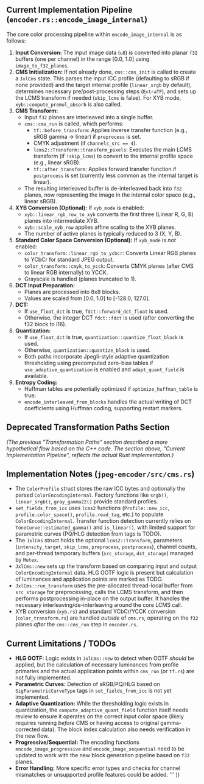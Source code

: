 
## Current Implementation Pipeline (`encoder.rs::encode_image_internal`)

The core color processing pipeline within `encode_image_internal` is as follows:

1.  **Input Conversion:** The input image data (`u8`) is converted into planar `f32` buffers (one per channel) in the range [0.0, 1.0] using `image_to_f32_planes`.
2.  **CMS Initialization:** If not already done, `cms::cms_init` is called to create a `JxlCms` state. This parses the input ICC profile (defaulting to sRGB if none provided) and the target internal profile (`linear_srgb` by default), determines necessary pre/post-processing steps (`ExtraTF`), and sets up the LCMS transform if needed (`skip_lcms` is false). For XYB mode, `xyb::compute_premul_absorb` is also called.
3.  **CMS Transform:**
    *   Input `f32` planes are interleaved into a single buffer.
    *   `cms::cms_run` is called, which performs:
        *   `tf::before_transform`: Applies inverse transfer function (e.g., sRGB gamma -> linear) if `preprocess` is set.
        *   CMYK adjustment (if `channels_src == 4`).
        *   `lcms2::Transform::transform_pixels`: Executes the main LCMS transform (if `!skip_lcms`) to convert to the internal profile space (e.g., linear sRGB).
        *   `tf::after_transform`: Applies forward transfer function if `postprocess` is set (currently less common as the internal target is linear).
    *   The resulting interleaved buffer is de-interleaved back into `f32` planes, now representing the image in the internal color space (e.g., linear sRGB).
4.  **XYB Conversion (Optional):** If `xyb_mode` is enabled:
    *   `xyb::linear_rgb_row_to_xyb` converts the first three (Linear R, G, B) planes into intermediate XYB.
    *   `xyb::scale_xyb_row` applies affine scaling to the XYB planes.
    *   The number of active planes is typically reduced to 3 (X, Y, B).
5.  **Standard Color Space Conversion (Optional):** If `xyb_mode` is *not* enabled:
    *   `color_transform::linear_rgb_to_ycbcr`: Converts Linear RGB planes to YCbCr for standard JPEG output.
    *   `color_transform::cmyk_to_ycck`: Converts CMYK planes (after CMS to linear RGB internally) to YCCK.
    *   Grayscale is handled (planes truncated to 1).
6.  **DCT Input Preparation:**
    *   Planes are processed into 8x8 blocks.
    *   Values are scaled from [0.0, 1.0] to [-128.0, 127.0].
7.  **DCT:**
    *   If `use_float_dct` is true, `fdct::forward_dct_float` is used.
    *   Otherwise, the integer DCT `fdct::fdct` is used (after converting the f32 block to i16).
8.  **Quantization:**
    *   If `use_float_dct` is true, `quantization::quantize_float_block` is used.
    *   Otherwise, `quantization::quantize_block` is used.
    *   Both paths incorporate Jpegli-style adaptive quantization thresholding using precomputed zero-bias tables if `use_adaptive_quantization` is enabled and `adapt_quant_field` is available.
9.  **Entropy Coding:**
    *   Huffman tables are potentially optimized if `optimize_huffman_table` is true.
    *   `encode_interleaved_from_blocks` handles the actual writing of DCT coefficients using Huffman coding, supporting restart markers.

## Deprecated Transformation Paths Section

*(The previous "Transformation Paths" section described a more hypothetical flow based on the C++ code. The section above, "Current Implementation Pipeline", reflects the actual Rust implementation.)*

## Implementation Notes (`jpeg-encoder/src/cms.rs`)

*   The `ColorProfile` struct stores the raw ICC bytes and optionally the parsed `ColorEncodingInternal`. Factory functions like `srgb()`, `linear_srgb()`, `gray_gamma22()` provide standard profiles.
*   `set_fields_from_icc` uses `lcms2` functions (`Profile::new_icc`, `profile.color_space()`, `profile.read_tag`, etc.) to populate `ColorEncodingInternal`. Transfer function detection currently relies on `ToneCurve::estimated_gamma()` and `is_linear()`, with limited support for parametric curves (PQ/HLG detection from tags is TODO).
*   The `JxlCms` struct holds the optional `lcms2::Transform`, parameters (`intensity_target`, `skip_lcms`, `preprocess`, `postprocess`), channel counts, and per-thread temporary buffers (`src_storage`, `dst_storage`) managed by `Mutex`.
*   `JxlCms::new` sets up the transform based on comparing input and output `ColorEncodingInternal` data. HLG OOTF logic is present but calculation of luminances and application points are marked as TODO.
*   `JxlCms::run_transform` uses the pre-allocated thread-local buffer from `src_storage` for preprocessing, calls the LCMS transform, and then performs postprocessing in-place on the output buffer. It handles the necessary interleaving/de-interleaving around the core LCMS call.
*   XYB conversion (`xyb.rs`) and standard YCbCr/YCCK conversion (`color_transform.rs`) are handled *outside* of `cms.rs`, operating on the `f32` planes *after* the `cms::cms_run` step in `encoder.rs`.

## Current Limitations / TODOs

*   **HLG OOTF:** Logic exists in `JxlCms::new` to detect when OOTF *should* be applied, but the calculation of necessary luminances from profile primaries and the actual application points within `cms_run` (or `tf.rs`) are not fully implemented.
*   **Parametric Curves:** Detection of sRGB/PQ/HLG based on `SigParametricCurveType` tags in `set_fields_from_icc` is not yet implemented.
*   **Adaptive Quantization:** While the thresholding logic exists in quantization, the `compute_adaptive_quant_field` function itself needs review to ensure it operates on the correct input color space (likely requires running *before* CMS or having access to original gamma-corrected data). The block index calculation also needs verification in the new flow.
*   **Progressive/Sequential:** The encoding functions `encode_image_progressive` and `encode_image_sequential` need to be updated to work with the new block generation pipeline based on `f32` planes.
*   **Error Handling:** More specific error types and checks for channel mismatches or unsupported profile features could be added.
'''
))